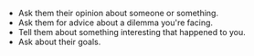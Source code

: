- Ask them their opinion about someone or something.
- Ask them for advice about a dilemma you're facing.
- Tell them about something interesting that happened to you.
- Ask about their goals.